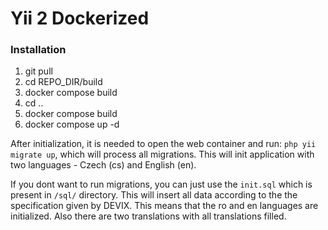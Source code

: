 Yii 2 Dockerized
================

### Installation

1. git pull
2. cd REPO_DIR/build
3. docker compose build
4. cd ..
5. docker compose build
6. docker compose up -d


After initialization, it is needed to open the web container and run: `php yii migrate up`, which will process all migrations. This will init application with two languages - Czech (cs) and English (en).

If you dont want to run migrations, you can just use the `init.sql`  which is present in `/sql/` directory. This will insert all data according to the the specification given by DEVIX. This means that the ro and en languages are initialized. Also there are two translations with all translations filled.